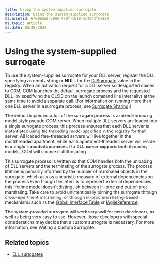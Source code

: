 ```yaml
---
title: Using the system-supplied surrogate
description: Using the system-supplied surrogate
ms.assetid: 6709e5e2-50e0-470f-b618-3d3043f6e180
ms.topic: article
ms.date: 05/30/2024
---
```


# Using the system-supplied surrogate

To use the system-supplied surrogate for your DLL server, register the DLL specifying an empty string or **NULL** for the [DllSurrogate](dllsurrogate.md) value in the registry. When an activation request for a DLL server so designated comes to COM, COM launches the default surrogate process and the requested DLL (by specifying the CLSID on the launch command line internally) at the same time to avoid a separate call. (For information on running more than one DLL server in a surrogate process, see [Surrogate Sharing](surrogate-sharing.md).)

The default implementation of the surrogate process is a mixed-threading model style pseudo-COM server. When multiple DLL servers are loaded into a single surrogate process, this process ensures that each DLL server is instantiated using the threading model specified in the registry for that server. All loaded free-threaded servers will live together in the multithreaded apartment, while each apartment-threaded server will reside in a single-threaded apartment. If a DLL server supports both threading models, COM will choose multithreading.

This surrogate process is written so that COM handles both the unloading of DLL servers and the terminating of the surrogate process. The process lifetime is primarily informed by the number of marshaled objects in the surrogate, which acts as a heuristic measure of external dependencies on the process.Even though the intent is to represent external dependencies, this lifetime model doesn't distinguish between in-proc and out-of-proc marshaling. Take care to avoid unintentionally pinning the surrogate through cross-apartment marshaling, or through in-proc marshaling-based mechanisms such as the [Global Interface Table](creating-the-global-interface-table.md) or [IAgileReference](/windows/win32/api/objidl/nn-objidl-iagilereference).

The system-provided surrogate will work very well for most developers, as well as being very easy to use. However, those developers with special considerations may decide that a custom surrogate is necessary. For more information, see [Writing a Custom Surrogate](writing-a-custom-surrogate.md).

## Related topics

* [DLL surrogates](dll-surrogates.md)
